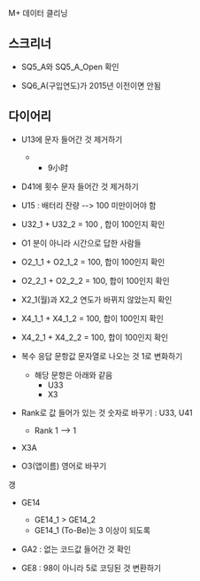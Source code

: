 M+ 데이터 클리닝

## 스크리너
* SQ5_A와 SQ5_A_Open 확인

* SQ6_A(구입연도)가 2015년 이전이면 안됨


## 다이어리

* U13에 문자 들어간 것 제거하기 
	* - 9小时

* D41에 횟수 문자 들어간 것 제거하기

* U15 : 배터리 잔량 --> 100 미만이어야 함

* U32_1 + U32_2 = 100 , 합이 100인지 확인

* O1 분이 아니라 시간으로 답한 사람들

* O2_1_1 + O2_1_2 = 100, 합이 100인지 확인

* O2_2_1 + O2_2_2 = 100, 합이 100인지 확인

* X2_1(월)과 X2_2 연도가 바뀌지 않았는지 확인

* X4_1_1 + X4_1_2 = 100, 합이 100인지 확인

* X4_2_1 + X4_2_2 = 100, 합이 100인지 확인

* 복수 응답 문항값 문자열로 나오는 것 1로 변화하기
	* 해당 문항은 아래와 같음
		* U33
		* X3

* Rank로 값 들어가 있는 것 숫자로 바꾸기 : U33, U41
	* Rank  1 --> 1

* X3A

* O3(앱이름) 영어로 바꾸기



갱
* GE14
	* GE14_1 > GE14_2
	* GE14_1 (To-Be)는 3 이상이 되도록

* GA2 : 없는 코드값 들어간 것 확인
* GE8 : 98이 아니라 5로 코딩된 것 변환하기

